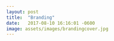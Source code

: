 ```yaml
---
layout: post
title:  "Branding"
date:   2017-08-10 16:16:01 -0600
image: assets/images/brandingcover.jpg
---
```


